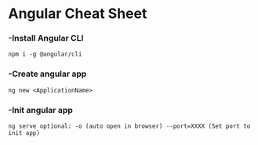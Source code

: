 # Angular Cheat Sheet

### -Install Angular CLI
```
npm i -g @angular/cli
```
### -Create angular app

```
ng new <ApplicationName>
```

### -Init angular app
```
ng serve optional: -o (auto open in browser) --port=XXXX (Set port to init app)
```
